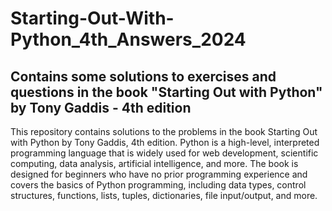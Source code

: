 # Starting-Out-With-Python_4th_Answers_2024
Contains some solutions to exercises and questions in the book "Starting Out with Python"  by Tony Gaddis - 4th edition
----------------------------------------------------------------------------------------------------------------------------------------------------------------------------------------------------------------------------------------------------------------------
This repository contains solutions to the problems in the book Starting Out with Python by Tony Gaddis, 4th edition. Python is a high-level, interpreted programming language that is widely used for web development, scientific computing, data analysis, artificial intelligence, and more. The book is designed for beginners who have no prior programming experience and covers the basics of Python programming, including data types, control structures, functions, lists, tuples, dictionaries, file input/output, and more.
